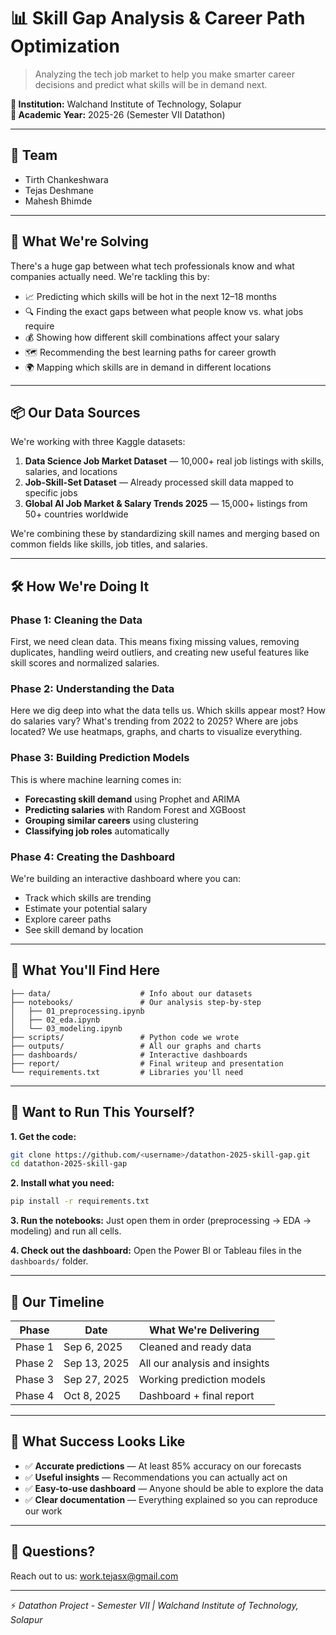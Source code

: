 # 📊 Skill Gap Analysis & Career Path Optimization

> Analyzing the tech job market to help you make smarter career decisions and predict what skills will be in demand next.

**🏫 Institution:** Walchand Institute of Technology, Solapur  
**📅 Academic Year:** 2025-26 (Semester VII Datathon)

---

## 👥 Team

- Tirth Chankeshwara
- Tejas Deshmane  
- Mahesh Bhimde

---

## 🎯 What We're Solving

There's a huge gap between what tech professionals know and what companies actually need. We're tackling this by:

- 📈 Predicting which skills will be hot in the next 12–18 months
- 🔍 Finding the exact gaps between what people know vs. what jobs require
- 💰 Showing how different skill combinations affect your salary
- 🗺️ Recommending the best learning paths for career growth
- 🌍 Mapping which skills are in demand in different locations

---

## 📦 Our Data Sources

We're working with three Kaggle datasets:

1. **Data Science Job Market Dataset** — 10,000+ real job listings with skills, salaries, and locations
2. **Job-Skill-Set Dataset** — Already processed skill data mapped to specific jobs
3. **Global AI Job Market & Salary Trends 2025** — 15,000+ listings from 50+ countries worldwide

We're combining these by standardizing skill names and merging based on common fields like skills, job titles, and salaries.

---

## 🛠️ How We're Doing It

### **Phase 1: Cleaning the Data**
First, we need clean data. This means fixing missing values, removing duplicates, handling weird outliers, and creating new useful features like skill scores and normalized salaries.

### **Phase 2: Understanding the Data**
Here we dig deep into what the data tells us. Which skills appear most? How do salaries vary? What's trending from 2022 to 2025? Where are jobs located? We use heatmaps, graphs, and charts to visualize everything.

### **Phase 3: Building Prediction Models**
This is where machine learning comes in:
- **Forecasting skill demand** using Prophet and ARIMA
- **Predicting salaries** with Random Forest and XGBoost
- **Grouping similar careers** using clustering
- **Classifying job roles** automatically

### **Phase 4: Creating the Dashboard**
We're building an interactive dashboard where you can:
- Track which skills are trending
- Estimate your potential salary
- Explore career paths
- See skill demand by location

---

## 📁 What You'll Find Here

```
├── data/                    # Info about our datasets
├── notebooks/               # Our analysis step-by-step
│   ├── 01_preprocessing.ipynb
│   ├── 02_eda.ipynb
│   └── 03_modeling.ipynb
├── scripts/                 # Python code we wrote
├── outputs/                 # All our graphs and charts
├── dashboards/              # Interactive dashboards
├── report/                  # Final writeup and presentation
└── requirements.txt         # Libraries you'll need
```

---

## 🚀 Want to Run This Yourself?

**1. Get the code:**
```bash
git clone https://github.com/<username>/datathon-2025-skill-gap.git
cd datathon-2025-skill-gap
```

**2. Install what you need:**
```bash
pip install -r requirements.txt
```

**3. Run the notebooks:**
Just open them in order (preprocessing → EDA → modeling) and run all cells.

**4. Check out the dashboard:**
Open the Power BI or Tableau files in the `dashboards/` folder.

---

## 📅 Our Timeline

| Phase | Date | What We're Delivering |
|-------|------|----------------------|
| Phase 1 | Sep 6, 2025 | Cleaned and ready data |
| Phase 2 | Sep 13, 2025 | All our analysis and insights |
| Phase 3 | Sep 27, 2025 | Working prediction models |
| Phase 4 | Oct 8, 2025 | Dashboard + final report |

---

## 🎯 What Success Looks Like

- ✅ **Accurate predictions** — At least 85% accuracy on our forecasts
- ✅ **Useful insights** — Recommendations you can actually act on
- ✅ **Easy-to-use dashboard** — Anyone should be able to explore the data
- ✅ **Clear documentation** — Everything explained so you can reproduce our work

---

## 📧 Questions?

Reach out to us: [work.tejasx@gmail.com](mailto:work.tejasx@gmail.com)

---

⚡ *Datathon Project - Semester VII | Walchand Institute of Technology, Solapur*